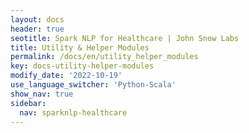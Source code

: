 ```yaml
---
layout: docs
header: true
seotitle: Spark NLP for Healthcare | John Snow Labs
title: Utility & Helper Modules
permalink: /docs/en/utility_helper_modules
key: docs-utility-helper-modules
modify_date: '2022-10-19'
use_language_switcher: 'Python-Scala'
show_nav: true
sidebar:
  nav: sparknlp-healthcare
---
```

